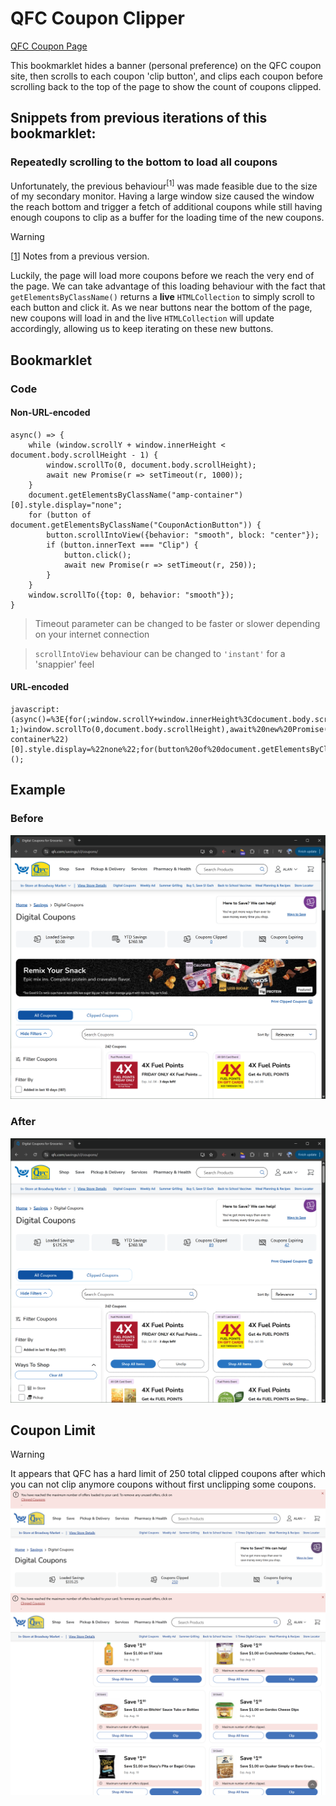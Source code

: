 # QFC Coupon Clipper

[QFC Coupon Page](https://www.qfc.com/savings/cl/coupons/)

This bookmarklet hides a banner (personal preference) on the QFC coupon site, then scrolls to each coupon 'clip button', and clips each coupon before scrolling back to the top of the page to show the count of coupons clipped.

## Snippets from previous iterations of this bookmarklet:
### Repeatedly scrolling to the bottom to load all coupons
Unfortunately, the previous behaviour<sup><a name="version-1">[1]</a></sup> was made feasible due to the size of my secondary monitor. Having a large window size caused the window the reach bottom and trigger a fetch of additional coupons while still having enough coupons to clip as a buffer for the loading time of the new coupons.


> [!WARNING]
> [[1](#version-1)] Notes from a previous version.
>
> Luckily, the page will load more coupons before we reach the very end of the page. We can take advantage of this loading behaviour with the fact that `getElementsByClassName()` returns a **live** `HTMLCollection` to simply scroll to each button and click it. As we near buttons near the bottom of the page, new coupons will load in and the live `HTMLCollection` will update accordingly, allowing us to keep iterating on these new buttons.

## Bookmarklet
### Code
#### Non-URL-encoded
```
async() => {
    while (window.scrollY + window.innerHeight < document.body.scrollHeight - 1) {
        window.scrollTo(0, document.body.scrollHeight);
        await new Promise(r => setTimeout(r, 1000));
    }
    document.getElementsByClassName("amp-container")[0].style.display="none";
    for (button of document.getElementsByClassName("CouponActionButton")) {
        button.scrollIntoView({behavior: "smooth", block: "center"});
        if (button.innerText === "Clip") {
            button.click();
            await new Promise(r => setTimeout(r, 250));
        }
    }
    window.scrollTo({top: 0, behavior: "smooth"});
}
```
> Timeout parameter can be changed to be faster or slower depending on your internet connection

> `scrollIntoView` behaviour can be changed to `'instant'` for a 'snappier' feel
#### URL-encoded
```
javascript:(async()=%3E{for(;window.scrollY+window.innerHeight%3Cdocument.body.scrollHeight-1;)window.scrollTo(0,document.body.scrollHeight),await%20new%20Promise(r=%3EsetTimeout(r,1000));document.getElementsByClassName(%22amp-container%22)[0].style.display=%22none%22;for(button%20of%20document.getElementsByClassName(%22CouponActionButton%22))button.scrollIntoView({behavior:%22smooth%22,block:%22center%22}),%22Clip%22===button.innerText%26%26(button.click(),await%20new%20Promise(r=%3EsetTimeout(r,250)));window.scrollTo({top:0,behavior:%22smooth%22})})();
```

## Example

### Before
![QFC coupon page](./assets/qfc/qfc-before.png)

### After
![QFC coupon page decluttered with coupons loaded](./assets/qfc/qfc-after.png)

## Coupon Limit
> [!WARNING]
> It appears that QFC has a hard limit of 250 total clipped coupons after which you can not clip anymore coupons without first unclipping some coupons.
![QFC coupon page showing coupon limit](./assets/qfc/qfc-limit.png)
![QFC coupon page showing limit warning when attempting to clip coupons over the limit](./assets/qfc/qfc-limit-coupon.png)